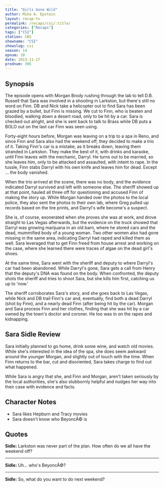 ```yaml
---
title: "Girls Gone Wild"
author: Mika A. Epstein
layout: recap-tv
permalink: /recaps/csi/:title/
categories: ["Recaps"]
tags: ["CSI"]
station: CBS
showname: "CSI"
showslug: csi
season: 14  
epnum: 10  
date: 2013-11-27
prodnum: 305  
---
```


## Synopsis

The episode opens with Morgan Brody rushing through the lab to tell D.B. Russell that Sara was involved in a shooting in Larkston, but there's still no word on Finn. DB and Nick take a helicopter out to find Sara has been grazed by a bullet, but Finn is missing. We cut to Finn, who is beaten and bloodied, walking down a desert road, only to be hit by a car. Sara is checked out alright, and she is sent back to talk to Brass while DB puts a BOLO out on the last car Finn was seen using.

Forty-eight hours before, Morgan was leaving on a trip to a spa in Reno, and since Finn and Sara also had the weekend off, they decided to make a trio of it. Taking Finn's car is a mistake, as it breaks down, leaving them stranded in Larkston. They make the best of it, with drinks and karaoke, until Finn leaves with the mechanic, Darryl. He turns out to be married, so she leaves him, only to be attacked and assaulted, with intent to rape. In the tussle, Finn stabs Darryl with his own knife and leaves him for dead. Except ... the body vanished.

When the trio arrived at the scene, there was no body, and the evidence indicated Darryl survived and left with someone else. The sheriff showed up at that point, hauled all three off for questioning and accused Finn of making the story up. While Morgan handed over the photos to the local police, they also sent the photos to their own lab, where Greg pulled up records based on the tire prints, and Darryl's wife become's a suspect.

She is, of course, exonerated when she proves she was at work, and drove straight to Las Vegas afterwards, but the evidence on the truck showed that Darryl was growing marijuana in an old barn, where he stored cars and the dead, mummified body of a young woman. Two other women also had gone missing in the same area, indicating Darryl had raped and killed them as well. Sara leveraged that to get Finn freed from house arrest and working on the case, where she learned there were traces of algae on the dead girl's shoes.

At the same time, Sara went with the sheriff and deputy to where Darryl's car had been abandoned. While Darryl's gone, Sara gets a call from Henry that the deputy's DNA was found on the body. When confronted, the deputy shots the sheriff and tries to shoot Sara, but she kills him first, catching us up to 'now.'

The sheriff corroborates Sara's story, and she goes back to Las Vegas, while Nick and DB trail Finn's car and, eventually, find both a dead Darryl (shot by Finn), and a nearly dead Finn (after being hit by the car). Morgan and Sara process Finn and her clothes, finding that she was hit by a car owned by the town's doctor and coroner. He too was in on the rapes and kidnapping.

## Sara Sidle Review

Sara initially planned to go home, drink some wine, and watch old movies. While she's interested in the idea of the spa, she does seem awkward around the younger Morgan, and slightly out of touch with the time. When Finn returns to the bar, cut and disoriented, Sara takes charge to find out what happened. 

While Sara is angry that she, and Finn and Morgan, aren't taken seriously by the local authorities, she's also stubbornly helpful and nudges her way into their case with evidence and facts.

## Character Notes

* Sara likes Hepburn and Tracy movies  
* Sara doesn't know who BeyoncÃ© is 

## Quotes

**Sidle:** Larkston was never part of the plan. How often do we all have the weekend off?  

* * *

**Sidle:** Uh... who's BeyoncÃ©?  

* * *

**Sidle:** So, what do you want to do next weekend?

